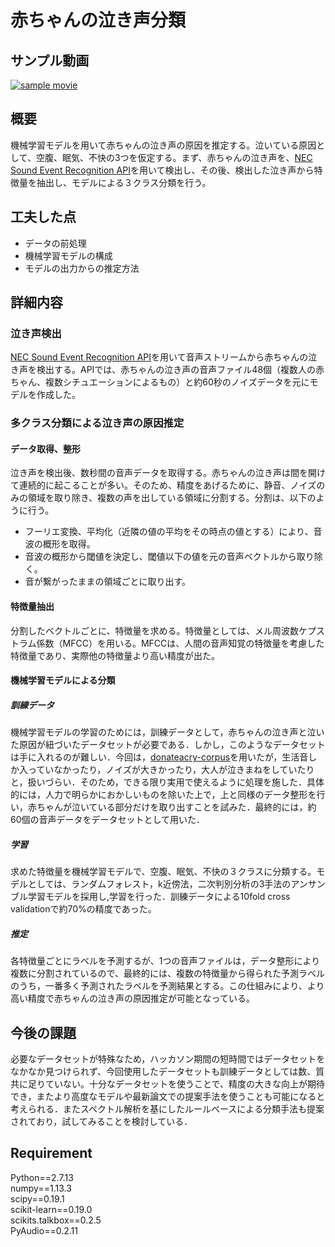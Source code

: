 # 赤ちゃんの泣き声分類

## サンプル動画
[![sample movie](http://img.youtube.com/vi/LtZOMnYoSAw/0.jpg)](https://youtu.be/LtZOMnYoSAw)

## 概要
機械学習モデルを用いて赤ちゃんの泣き声の原因を推定する。泣いている原因として、空腹、眠気、不快の3つを仮定する。まず、赤ちゃんの泣き声を、[NEC Sound Event Recognition API](https://www6.arche.blue/portal/)を用いて検出し、その後、検出した泣き声から特徴量を抽出し、モデルによる３クラス分類を行う。

## 工夫した点
- データの前処理
- 機械学習モデルの構成
- モデルの出力からの推定方法

## 詳細内容
### 泣き声検出
[NEC Sound Event Recognition API](https://www6.arche.blue/portal/)を用いて音声ストリームから赤ちゃんの泣き声を検出する。APIでは、赤ちゃんの泣き声の音声ファイル48個（複数人の赤ちゃん、複数シチュエーションによるもの）と約60秒のノイズデータを元にモデルを作成した。

### 多クラス分類による泣き声の原因推定
#### データ取得、整形
泣き声を検出後、数秒間の音声データを取得する。赤ちゃんの泣き声は間を開けて連続的に起こることが多い。そのため、精度をあげるために、静音、ノイズのみの領域を取り除き、複数の声を出している領域に分割する。分割は、以下のように行う。
- フーリエ変換、平均化（近隣の値の平均をその時点の値とする）により、音波の概形を取得。
- 音波の概形から閾値を決定し、閾値以下の値を元の音声ベクトルから取り除く。
- 音が繋がったままの領域ごとに取り出す。

#### 特徴量抽出
分割したベクトルごとに、特徴量を求める。特徴量としては、メル周波数ケプストラム係数（MFCC）を用いる。MFCCは、人間の音声知覚の特徴量を考慮した特徴量であり、実際他の特徴量より高い精度が出た。

#### 機械学習モデルによる分類
##### 訓練データ
機械学習モデルの学習のためには，訓練データとして，赤ちゃんの泣き声と泣いた原因が紐づいたデータセットが必要である．しかし，このようなデータセットは手に入れるのが難しい．今回は，[donateacry-corpus](https://github.com/gveres/donateacry-corpus)を用いたが，生活音しか入っていなかったり，ノイズが大きかったり，大人が泣きまねをしていたりと，扱いづらい．そのため，できる限り実用で使えるように処理を施した．具体的には，人力で明らかにおかしいものを除いた上で，上と同様のデータ整形を行い，赤ちゃんが泣いている部分だけを取り出すことを試みた．最終的には，約60個の音声データをデータセットとして用いた．
##### 学習
求めた特徴量を機械学習モデルで、空腹、眠気、不快の３クラスに分類する。モデルとしては、ランダムフォレスト，k近傍法，二次判別分析の3手法のアンサンブル学習モデルを採用し,学習を行った．訓練データによる10fold cross validationで約70%の精度であった。
##### 推定
各特徴量ごとにラベルを予測するが、1つの音声ファイルは，データ整形により複数に分割されているので、最終的には、複数の特徴量から得られた予測ラベルのうち，一番多く予測されたラベルを予測結果とする。この仕組みにより、より高い精度で赤ちゃんの泣き声の原因推定が可能となっている。

## 今後の課題
必要なデータセットが特殊なため，ハッカソン期間の短時間ではデータセットをなかなか見つけられず、今回使用したデータセットも訓練データとしては数、質共に足りていない。十分なデータセットを使うことで、精度の大きな向上が期待でき，またより高度なモデルや最新論文での提案手法を使うことも可能になると考えられる．またスペクトル解析を基にしたルールベースによる分類手法も提案されており，試してみることを検討している．

## Requirement
Python==2.7.13 <br>
numpy==1.13.3 <br>
scipy==0.19.1 <br>
scikit-learn==0.19.0 <br>
scikits.talkbox==0.2.5 <br>
PyAudio==0.2.11
